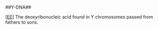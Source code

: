##Y-DNA##

\[[EE](SOURCES.md#EE)\]  The deoxyribonucleic acid found in Y chromosomes passed from fathers to sons.
